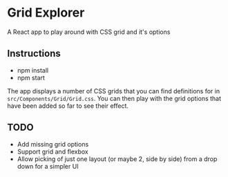 # Grid Explorer

A React app to play around with CSS grid and it's options

## Instructions

- npm install
- npm start

The app displays a number of CSS grids that you can find definitions for in `src/Components/Grid/Grid.css`. You can then play with the  grid options that have been added so far to see their effect.

## TODO

- Add missing grid options
- Support grid and flexbox
- Allow picking of just one layout (or maybe 2, side by side) from a drop down for a simpler UI
